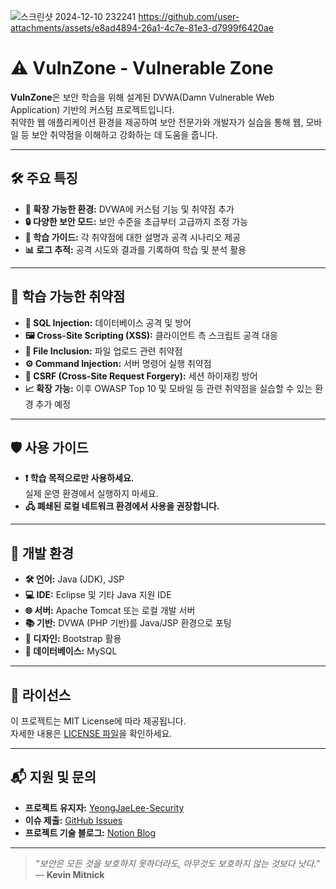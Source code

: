 ![스크린샷 2024-12-10 232241](https://github.com/user-attachments/assets/5de21fbe-a995-4908-90ec-6e356cb64cf4)
https://github.com/user-attachments/assets/e8ad4894-26a1-4c7e-81e3-d7999f6420ae



# ⚠️ VulnZone - Vulnerable Zone  

**VulnZone**은 보안 학습을 위해 설계된 DVWA(Damn Vulnerable Web Application) 기반의 커스텀 프로젝트입니다.  
취약한 웹 애플리케이션 환경을 제공하여 보안 전문가와 개발자가 실습을 통해 웹, 모바일 등 보안 취약점을 이해하고 강화하는 데 도움을 줍니다.

---

## 🛠️ 주요 특징  
- **🔧 확장 가능한 환경:** DVWA에 커스텀 기능 및 취약점 추가  
- **🔒 다양한 보안 모드:** 보안 수준을 초급부터 고급까지 조정 가능  
- **📘 학습 가이드:** 각 취약점에 대한 설명과 공격 시나리오 제공  
- **📊 로그 추적:** 공격 시도와 결과를 기록하여 학습 및 분석 활용  

---

## 📖 학습 가능한 취약점  
- **💾 SQL Injection:** 데이터베이스 공격 및 방어  
- **🖼️ Cross-Site Scripting (XSS):** 클라이언트 측 스크립트 공격 대응  
- **📂 File Inclusion:** 파일 업로드 관련 취약점  
- **⚙️ Command Injection:** 서버 명령어 실행 취약점  
- **🔐 CSRF (Cross-Site Request Forgery):** 세션 하이재킹 방어  
- **📈 확장 가능:** 이후 OWASP Top 10 및 모바일 등 관련 취약점을 실습할 수 있는 환경 추가 예정  

---

## 🛡️ 사용 가이드  
- **❗ 학습 목적으로만 사용하세요.**  
  실제 운영 환경에서 실행하지 마세요.  
- **🖧 폐쇄된 로컬 네트워크 환경에서 사용을 권장합니다.**  

---

## 🔧 개발 환경  
- **🛠️ 언어:** Java (JDK), JSP  
- **💻 IDE:** Eclipse 및 기타 Java 지원 IDE  
- **🌐 서버:** Apache Tomcat 또는 로컬 개발 서버  
- **📚 기반:** DVWA (PHP 기반)를 Java/JSP 환경으로 포팅  
- **🎨 디자인:** Bootstrap 활용  
- **📂 데이터베이스:** MySQL  

---

## 📜 라이선스  
이 프로젝트는 MIT License에 따라 제공됩니다.  
자세한 내용은 [LICENSE 파일](./LICENSE)을 확인하세요.

---

## 📬 지원 및 문의  
- **프로젝트 유지자:** [YeongJaeLee-Security](https://github.com/YeongJaeLee-Security)  
- **이슈 제출:** [GitHub Issues](https://github.com/YeongJaeLee-Security/VulnZone/issues)  
- **프로젝트 기술 블로그:** [Notion Blog](https://truthful-match-ba1.notion.site/VulnZone-155f6fa361ca80eca956f979005a23ea)  

---

> _“보안은 모든 것을 보호하지 못하더라도, 아무것도 보호하지 않는 것보다 낫다.”_  
> — **Kevin Mitnick**
